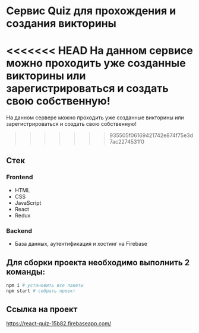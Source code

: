 # Cервис Quiz для прохождения и создания викторины

<<<<<<< HEAD
На данном сервисе можно проходить уже созданные викторины или зарегистрироваться и создать свою собственную!
=======
На данном сервере можно проходить уже созданные викторины или зарегистрироваться и создать свою собственную!
>>>>>>> 935505f06169421742e874f75e3d7ac2274531f0



## Стек
### Frontend
* HTML
* CSS
* JavaScript
* React
* Redux
### Backend
* База данных, аутентификация и хостинг на Firebase


## Для сборки проекта необходимо выполнить 2 команды:
```bash
npm i # установить все пакеты
npm start # собрать проект
```


## Ссылка на проект
https://react-quiz-15b82.firebaseapp.com/

